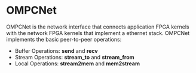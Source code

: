 # OMPCNet

OMPCNet is the network interface that connects application FPGA kernels with the network FPGA kernels that implement a ethernet stack. OMPCNet implements the basic peer-to-peer operations:
- Buffer Operations: **send** and **recv**
- Stream Operations: **stream_to** and **stream_from**
- Local Operations: **stream2mem** and **mem2stream**